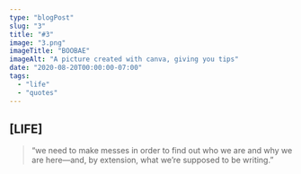 ```yaml
---
type: "blogPost"
slug: "3"
title: "#3"
image: "3.png"
imageTitle: "BOOBAE"
imageAlt: "A picture created with canva, giving you tips"
date: "2020-08-20T00:00:00-07:00"
tags:
  - "life"
  - "quotes"
---
```



## [LIFE]

> “we need to make messes in order to find out who we are and why we are here—and, by extension, what we’re supposed to be writing.”
